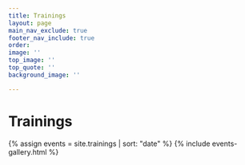 ```yaml
---
title: Trainings
layout: page
main_nav_exclude: true
footer_nav_include: true
order:
image: ''
top_image: ''
top_quote: ''
background_image: ''

---
```

# Trainings

{% assign events = site.trainings | sort: "date" %}
{% include events-gallery.html %}
